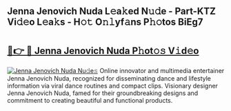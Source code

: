 ## Jenna Jenovich Nuda L𝚎a𝚔ed N𝚞𝚍e - Part-KTZ Vi𝚍𝚎o L𝚎a𝚔s - H𝚘𝚝 O𝚗𝚕yf𝚊ns P𝚑𝚘tos BiEg7

# <h2><a href="http://kfbrlj.oniu.top/?m=Jenna+Jenovich+Nuda">🔗👉 🔴 Jenna Jenovich Nuda P𝚑ot𝚘𝚜 V𝚒d𝚎o</a></h2>

[![Jenna Jenovich Nuda Nu𝚍e𝚜](https://i.imgur.com/0qMVB7G.gif)](http://kfbrlj.oniu.top/?m=Jenna+Jenovich+Nuda)
Online innovator and multimedia entertainer Jenna Jenovich Nuda, recognized for disseminating dance and lifestyle information via viral dance routines and compact clips. Visionary designer Jenna Jenovich Nuda, famed for their groundbreaking designs and commitment to creating beautiful and functional products.  
